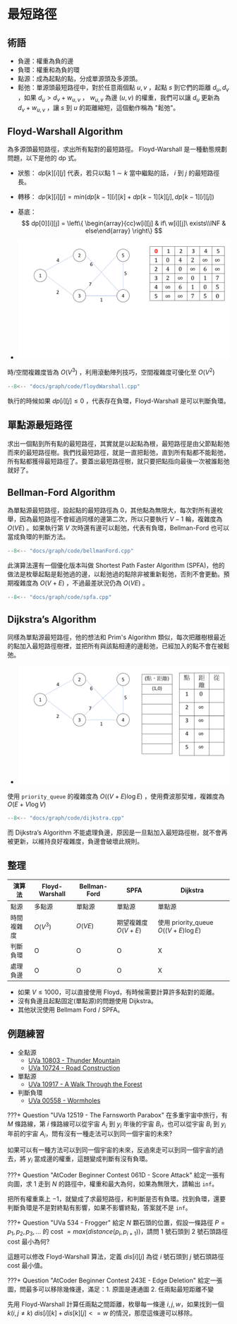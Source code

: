 # 最短路徑

## 術語

- 負邊：權重為負的邊
- 負環：權重和為負的環
- 點源：成為起點的點，分成單源頭及多源頭。
- 鬆弛：單源頭最短路徑中，對於任意兩個點 $u,v$ ，起點 $s$ 到它們的距離 $d_u,d_v$ ，如果 $d_u>d_v+w_{u,v}$ ， $w_{u,v}$ 為邊 $(u,v)$ 的權重，我們可以讓 $d_u$ 更新為 $d_v+w_{u,v}$ ，讓 $s$ 到 $u$ 的距離縮短，這個動作稱為 "鬆弛"。

## Floyd-Warshall Algorithm

為多源頭最短路徑，求出所有點對的最短路徑。
Floyd-Warshall 是一種動態規劃問題，以下是他的 dp 式。

- 狀態： $dp[k][i][j]$ 代表，若只以點 $1 ∼ k$ 當中繼點的話， $i$ 到 $j$ 的最短路徑長。
- 轉移： $dp[k][i][j] = min(dp[k − 1][i][k] + dp[k − 1][k][j], dp[k − 1][i][j])$ 
-   基底：
    $$
    dp[0][i][j] = \left\{ \begin{array}{cc}w[i][j] & if\ w[i][j]\ exists\\INF & else\end{array} \right\}
    $$

- ![](images/floyd.gif)

時/空間複雜度皆為 $O(V^3)$ ，利用滾動陣列技巧，空間複雜度可優化至 $O(V^2)$ 

```cpp
--8<-- "docs/graph/code/floydWarshall.cpp"
```

執行的時候如果 $dp[i][j]\leq 0$ ，代表存在負環，Floyd-Warshall 是可以判斷負環。

## 單點源最短路徑

求出一個點到所有點的最短路徑，其實就是以起點為根，最短路徑是由父節點鬆弛而來的最短路徑樹。我們找最短路徑，就是一直把鬆弛，直到所有點都不能鬆弛，所有點都獲得最短路徑了。要蓋出最短路徑樹，就只要把點指向最後一次被誰鬆弛就好了。

## Bellman-Ford Algorithm

為單點源最短路徑，設起點的最短路徑為 0，其他點為無限大，每次對所有邊枚舉，因為最短路徑不會經過同樣的邊第二次，所以只要執行 $V-1$ 輪，複雜度為 $O(VE)$ 。如果執行第 $V$ 次時還有邊可以鬆弛，代表有負環，Bellman-Ford 也可以當成負環的判斷方法。

```cpp
--8<-- "docs/graph/code/bellmanFord.cpp"
```

此演算法還有一個優化版本叫做 Shortest Path Faster Algorithm (SPFA)，他的做法是枚舉起點是鬆弛過的邊，以鬆弛過的點除非被重新鬆弛，否則不會更動。預期複雜度為 $O(V+E)$ ，不過最差狀況仍為 $O(VE)$ 。

```cpp
--8<-- "docs/graph/code/spfa.cpp"
```

## Dijkstra’s Algorithm

同樣為單點源最短路徑，他的想法和 Prim's Algorithm 類似，每次把離樹根最近的點加入最短路徑樹裡，並把所有與該點相連的邊鬆弛，已經加入的點不會在被鬆弛。

- ![](images/dijkstra.gif)

使用 `priority_queue` 的複雜度為 $O((V+E)\log E)$ ，使用費波那契堆，複雜度為 $O(E+V\log V)$ 

```cpp
--8<-- "docs/graph/code/dijkstra.cpp"
```

而 Dijkstra’s Algorithm 不能處理負邊，原因是一旦點加入最短路徑樹，就不會再被更新，以維持良好複雜度，負邊會破壞此規則。

## 整理

| 演算法   | Floyd-Warshall | Bellman-Ford | SPFA            | Dijkstra                           |
| ----- | -------------- | ------------ | --------------- | ---------------------------------- |
| 點源    | 多點源            | 單點源          | 單點源             | 單點源                                |
| 時間複雜度 |  $O(V^3)$      |  $O(VE)$     | 期望複雜度 $O(V+E)$  | 使用 priority_queue $O((V+E)\log E)$  |
| 判斷負環  | O              | O            | O               | X                                  |
| 處理負邊  | O              | O            | O               | X                                  |

- 如果 $V\le 1000$，可以直接使用 Floyd，有時候需要計算許多點對的距離。
- 沒有負邊且起點固定(單點源)的問題使用 Dijkstra。
- 其他狀況使用 Bellmam Ford / SPFA。

## 例題練習

-   全點源
    -  [UVa 10803 - Thunder Mountain](http://uva.onlinejudge.org/external/108/10803.pdf) 
    -  [UVa 10724 - Road Construction](https://onlinejudge.org/external/107/10724.pdf) 
-   單點源
    -  [UVa 10917 - A Walk Through the Forest](https://onlinejudge.org/external/109/10917.pdf) 
-   判斷負環
    -  [UVa 00558 - Wormholes](https://onlinejudge.org/external/5/558.pdf) 

???+ Question "UVa 12519 - The Farnsworth Parabox"
    在多重宇宙中旅行，有 $M$ 條路線，第 $i$ 條路線可以從宇宙 $A_i$ 到 $y_i$ 年後的宇宙 $B_i$，也可以從宇宙 $B_i$ 到 $y_i$ 年前的宇宙 $A_i$，問有沒有一種走法可以到同一個宇宙的未來?

如果可以有一種方法可以到同一個宇宙的未來，反過來走可以到同一個宇宙的過去，將 $y_i$ 當成邊的權重，這題變成判斷有沒有負環。

???+ Question "AtCoder Beginner Contest 061D - Score Attack"
    給定一張有向圖，求 $1$ 走到 $N$ 的路徑中，權重和最大為何，如果為無限大，請輸出 `inf`。

把所有權重乘上 $-1$，就變成了求最短路徑，和判斷是否有負環。找到負環，還要判斷負環是不是對終點有影響，如果不影響終點，答案就不是 `inf`。

???+ Question "UVa 534 - Frogger"
    給定 $N$ 顆石頭的位置，假設一條路徑 $P=p_1,p_2,p_3,...$ 的 cost $=max(distance(p_i,p_{i+1}))$，請問 $1$ 號石頭到 $2$ 號石頭路徑 cost 最小為何?

這題可以修改 Floyd-Warshall 算法，定義 $dis[i][j]$ 為從 $i$ 號石頭到 $j$ 號石頭路徑 cost 最小值。

???+ Question "AtCoder Beginner Contest 243E - Edge Deletion"
    給定一張圖，問最多可以移除幾條邊，滿足：1. 原圖是連通圖 2. 任兩點最短距離不變

先用 Floyd-Warshall 計算任兩點之間距離，枚舉每一條邊 $i,j,w$，如果找到一個 $k(i,j\neq k)$ $dis[i][k]+dis[k][j]<=w$ 的情況，那麼這條邊可以移除。

